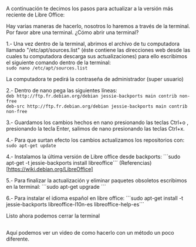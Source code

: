 A continuación te decimos los pasos para actualizar a la versión más reciente de Libre Office:

Hay varias maneras de hacerlo, nosotros lo haremos a través de la terminal.  Por favor abre una terminal. ¿Cómo abrir una terminal?  

1.- Una vez dentro de la terminal, abrimos el archivo de tu computadora llamado "/etc/apt/sources.list" (éste contiene las direcciones web desde las cuales tu computadora descarga sus actualizaciones)
para ello escribimos el siguiente comando dentro de la terminal:  
```sudo nano /etc/apt/sources.list```

  La computadora te pedirá la contraseña de administrador (super usuario)

2.- Dentro de nano pega las siguientes líneas:  
```deb http://ftp.fr.debian.org/debian jessie-backports main contrib non-free```  
```deb-src http://ftp.fr.debian.org/debian jessie-backports main contrib non-free```  

3.- Guardamos los cambios hechos en nano presionando las teclas Ctrl+o , presionando la tecla  Enter, salimos de nano presionando las teclas Ctrl+x.

4.- Para que surtan efecto los cambios actualizamos los repositorios con: ```sudo apt-get update```

4.- Instalamos la última versión de Libre office desde backports: ´´´sudo apt-get -t jessie-backports install libreoffice´´´
(Referencias)[https://wiki.debian.org/LibreOffice]

5.- Para finalizar la actualización y eliminar paquetes obsoletos escribimos en la terminal: ´´´sudo apt-get upgrade ´´´

6.- Para instalar el idioma español en libre office: ´´´sudo apt-get install -t jessie-backports libreoffice-l10n-es libreoffice-help-es´´´

Listo ahora podemos cerrar la terminal

##

Aquí podemos ver un video de como hacerlo con un método un poco diferente.
